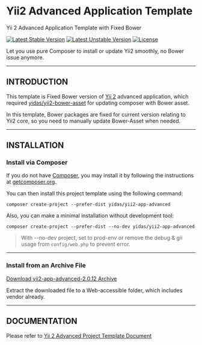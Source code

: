 Yii2 Advanced Application Template
==================================

Yii 2 Advanced Application Template with Fixed Bower

[![Latest Stable Version](https://poser.pugx.org/yidas/yii2-app-advanced/v/stable?format=flat-square)](https://packagist.org/packages/yidas/yii2-app-advanced)
[![Latest Unstable Version](https://poser.pugx.org/yidas/yii2-app-advanced/v/unstable?format=flat-square)](https://packagist.org/packages/yidas/yii2-app-advanced)
[![License](https://poser.pugx.org/yidas/yii2-app-advanced/license?format=flat-square)](https://packagist.org/packages/yidas/yii2-app-advanced)

Let you use pure Composer to install or update Yii2 smoothly, no Bower issue anymore. 

---

INTRODUCTION
------------

This template is Fixed Bower version of [Yii 2](http://www.yiiframework.com/) advanced application, which required [yidas/yii2-bower-asset](https://github.com/yidas/yii2-bower-asset) for updating composer with Bower asset.

In this template, Bower packages are fixed for current version relating to Yii2 core, so you need to manually update Bower-Asset when needed.

---

INSTALLATION
------------

### Install via Composer

If you do not have [Composer](http://getcomposer.org/), you may install it by following the instructions
at [getcomposer.org](http://getcomposer.org/doc/00-intro.md#installation-nix).

You can then install this project template using the following command:

```
composer create-project --prefer-dist yidas/yii2-app-advanced
```

Also, you can make a minimal installation without development tool:
```
composer create-project --prefer-dist --no-dev yidas/yii2-app-advanced
```

> With --no-dev project, set to prod-env or remove the debug & gii usage from `config/web.php` to prevent error.

---

### Install from an Archive File

[Download yii2-app-advanced-2.0.12 Archive](https://github.com/yidas/yii2-app-advanced/releases/download/2.0.12/yii2-app-advanced-2.0.12.tar.gz)

Extract the downloaded file to a  Web-accessible folder, which includes vendor already.

---

DOCUMENTATION
-------------

Please refer to [Yii 2 Advanced Project Template Document](https://github.com/yiisoft/yii2-app-advanced/blob/master/docs/guide/README.md)
